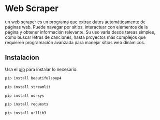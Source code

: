 # Web Scraper

un web scraper es un programa que extrae datos automáticamente de páginas web. Puede navegar por sitios, interactuar con elementos de la página y obtener información relevante. Su uso varía desde tareas simples, como buscar letras de canciones, hasta proyectos más complejos que requieren programación avanzada para manejar sitios web dinámicos.

## Instalacion

Usa el [pip](https://pip.pypa.io/en/stable/) para instalar lo necesario.

```bash
pip install beautifulsoup4
```
```bash
pip install streamlit
```
```bash
pip install os-sys
```
```bash
pip install requests
```
```bash
pip install urllib3
```
